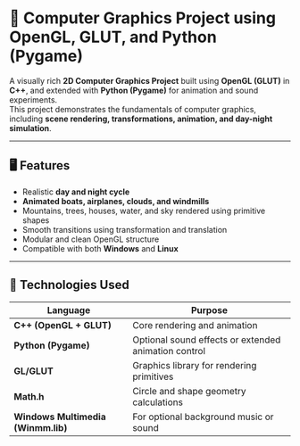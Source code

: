 # 🌄 Computer Graphics Project using OpenGL, GLUT, and Python (Pygame)

A visually rich **2D Computer Graphics Project** built using **OpenGL (GLUT)** in **C++**, and extended with **Python (Pygame)** for animation and sound experiments.  
This project demonstrates the fundamentals of computer graphics, including **scene rendering, transformations, animation, and day-night simulation**.

---

## 🖥️ Features

- Realistic **day and night cycle**
- **Animated boats, airplanes, clouds, and windmills**
- Mountains, trees, houses, water, and sky rendered using primitive shapes
- Smooth transitions using transformation and translation
- Modular and clean OpenGL structure
- Compatible with both **Windows** and **Linux**

---

## 🧩 Technologies Used

| Language | Purpose |
|-----------|----------|
| **C++ (OpenGL + GLUT)** | Core rendering and animation |
| **Python (Pygame)** | Optional sound effects or extended animation control |
| **GL/GLUT** | Graphics library for rendering primitives |
| **Math.h** | Circle and shape geometry calculations |
| **Windows Multimedia (Winmm.lib)** | For optional background music or sound |
